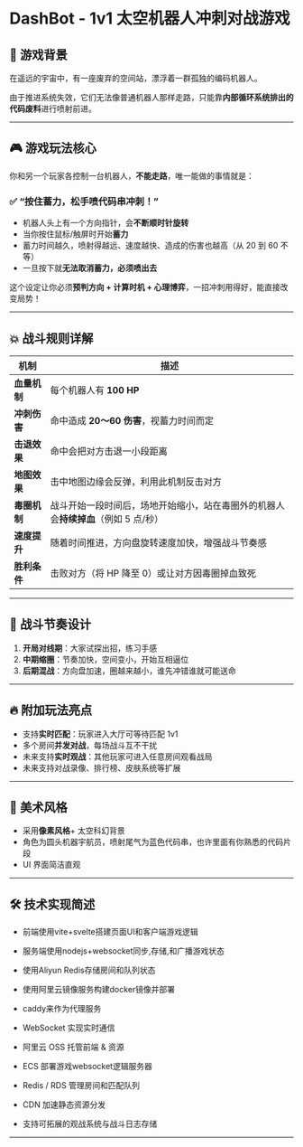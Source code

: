 
# DashBot - 1v1 太空机器人冲刺对战游戏

## 🌌 游戏背景

在遥远的宇宙中，有一座废弃的空间站，漂浮着一群孤独的编码机器人。

由于推进系统失效，它们无法像普通机器人那样走路，只能靠**内部循环系统排出的代码废料**进行喷射前进。

---

## 🎮 游戏玩法核心

你和另一个玩家各控制一台机器人，**不能走路**，唯一能做的事情就是：

### ✅ “按住蓄力，松手喷代码串冲刺！”

- 机器人头上有一个方向指针，会**不断顺时针旋转**
- 当你按住鼠标/触屏时开始**蓄力**
- 蓄力时间越久，喷射得越远、速度越快、造成的伤害也越高（从 20 到 60 不等）
- 一旦按下就**无法取消蓄力，必须喷出去**

这个设定让你必须**预判方向 + 计算时机 + 心理博弈**，一招冲刺用得好，能直接改变局势！

---

## 💥 战斗规则详解

| 机制       | 描述                                            |
|----------|-----------------------------------------------|
| **血量机制** | 每个机器人有 **100 HP**                             |
| **冲刺伤害** | 命中造成 **20～60 伤害**，视蓄力时间而定                     |
| **击退效果** | 命中会把对方击退一小段距离                                 |
| **地图效果** | 击中地图边缘会反弹，利用此机制反击对方                           |
| **毒圈机制** | 战斗开始一段时间后，场地开始缩小，站在毒圈外的机器人会**持续掉血**（例如 5 点/秒） |
| **速度提升** | 随着时间推进，方向盘旋转速度加快，增强战斗节奏感                      |
| **胜利条件** | 击败对方（将 HP 降至 0）或让对方因毒圈掉血致死                    |

---

## 🧠 战斗节奏设计

1. **开局对线期**：大家试探出招，练习手感
2. **中期缩圈**：节奏加快，空间变小，开始互相逼位
3. **后期混战**：方向盘加速，圈越来越小，谁先冲错谁就可能送命

---

## 🔥 附加玩法亮点

- 支持**实时匹配**：玩家进入大厅可等待匹配 1v1
- 多个房间**并发对战**，每场战斗互不干扰
- 未来支持**实时观战**：其他玩家可进入任意房间观看战局
- 未来支持对战录像、排行榜、皮肤系统等扩展

---

## 🎨 美术风格

- 采用**像素风格**+ 太空科幻背景
- 角色为圆头机器宇航员，喷射尾气为蓝色代码串，也许里面有你熟悉的代码片段
- UI 界面简洁直观

---

## 🛠 技术实现简述

- 前端使用vite+svelte搭建页面UI和客户端游戏逻辑
- 服务端使用nodejs+websocket同步,存储,和广播游戏状态
- 使用Aliyun Redis存储房间和队列状态
- 使用阿里云镜像服务构建docker镜像并部署
- caddy来作为代理服务

- WebSocket 实现实时通信
- 阿里云 OSS 托管前端 & 资源
- ECS 部署游戏websocket逻辑服务器
- Redis / RDS 管理房间和匹配队列
- CDN 加速静态资源分发
- 支持可拓展的观战系统与战斗日志存储

---